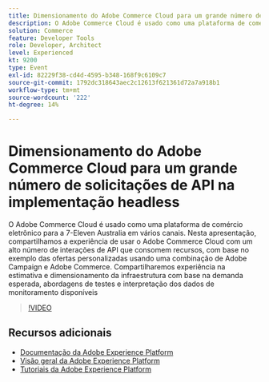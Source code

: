 ```yaml
---
title: Dimensionamento do Adobe Commerce Cloud para um grande número de solicitações de API na implementação headless
description: O Adobe Commerce Cloud é usado como uma plataforma de comércio eletrônico para a 7-Eleven Australia em vários canais. Nesta apresentação, compartilhamos a experiência de usar o Adobe Commerce Cloud com um alto número de interações de API que consomem recursos, com base no exemplo das ofertas personalizadas usando uma combinação de Adobe Campaign e Adobe Commerce. Compartilharemos experiência na estimativa e no dimensionamento da infraestrutura com base na demanda esperada, nas abordagens de testes e na interpretação dos dados de monitoramento disponíveis.
solution: Commerce
feature: Developer Tools
role: Developer, Architect
level: Experienced
kt: 9200
type: Event
exl-id: 82229f38-cd4d-4595-b348-168f9c6109c7
source-git-commit: 1792dc318643aec2c12613f621361d72a7a918b1
workflow-type: tm+mt
source-wordcount: '222'
ht-degree: 14%

---
```


# Dimensionamento do Adobe Commerce Cloud para um grande número de solicitações de API na implementação headless

O Adobe Commerce Cloud é usado como uma plataforma de comércio eletrônico para a 7-Eleven Australia em vários canais. Nesta apresentação, compartilhamos a experiência de usar o Adobe Commerce Cloud com um alto número de interações de API que consomem recursos, com base no exemplo das ofertas personalizadas usando uma combinação de Adobe Campaign e Adobe Commerce. Compartilharemos experiência na estimativa e dimensionamento da infraestrutura com base na demanda esperada, abordagens de testes e interpretação dos dados de monitoramento disponíveis

>[!VIDEO](https://video.tv.adobe.com/v/337726/?quality=12&learn=on&hidetitle=true)

## Recursos adicionais

- [Documentação da Adobe Experience Platform](https://experienceleague.adobe.com/docs/experience-platform.html?lang=pt-BR)
- [Visão geral da Adobe Experience Platform](https://experienceleague.adobe.com/docs/experience-platform/landing/home.html?lang=pt-BR)
- [Tutoriais da Adobe Experience Platform](https://experienceleague.adobe.com/docs/platform-learn/tutorials/overview.html?lang=pt-BR)
